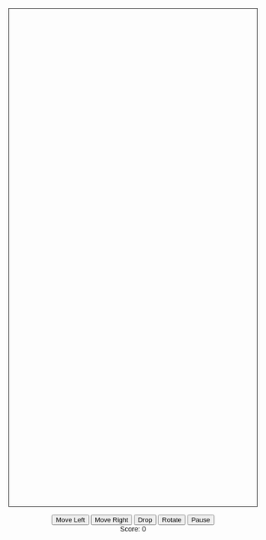 <!DOCTYPE html>
<html lang="en">
<head>
  <meta charset="UTF-8">
  <meta name="viewport" content="width=device-width, initial-scale=1.0">
  <title>Tetris</title>
  <style>
    body {
      font-family: Arial, sans-serif;
      text-align: center;
    }
    canvas {
      border: 1px solid #000;
      display: block;
      margin: 0 auto;
    }
    .cell {
      width: 30px;
      height: 30px;
      border: 1px solid #ddd;
      box-sizing: border-box;
    }
  </style>
</head>
<body>
  <canvas id="tetris" width="300" height="600"></canvas>
  <br>
  <button onclick="playerMove(-1)">Move Left</button>
  <button onclick="playerMove(1)">Move Right</button>
  <button onclick="playerDrop()">Drop</button>
  <button onclick="rotatePlayer()">Rotate</button>
  <button onclick="togglePause()">Pause</button>
  <script>
    const canvas = document.getElementById('tetris');
    const context = canvas.getContext('2d');

    const ROWS = 20;
    const COLS = 10;
    const BLOCK_SIZE = 30;

    const arena = createMatrix(COLS, ROWS);

    let lastTime = 0;
    let dropCounter = 0;
    let dropInterval = 1000;
    let player = {
      pos: { x: 0, y: 0 },
      matrix: null,
      score: 0,
      isPaused: false
    };

    document.addEventListener('keydown', event => {
      if (!player.isPaused) {
        if (event.keyCode === 37) {
          playerMove(-1);
        } else if (event.keyCode === 39) {
          playerMove(1);
        } else if (event.keyCode === 40) {
          playerDrop();
        } else if (event.keyCode === 38) {
          rotatePlayer();
        }
      }
      if (event.keyCode === 32) {
        togglePause();
      }
    });

    function togglePause() {
      player.isPaused = !player.isPaused;
    }

    function rotatePlayer() {
      rotate(player.matrix);
    }

    function rotate(matrix) {
      for (let y = 0; y < matrix.length; ++y) {
        for (let x = 0; x < y; ++x) {
          [matrix[x][y], matrix[y][x]] = [matrix[y][x], matrix[x][y]];
        }
      }
      matrix.forEach(row => row.reverse());
    }

    function playerDrop() {
      player.pos.y++;
      if (collide(arena, player)) {
        player.pos.y--;
        merge(arena, player);
        playerReset();
        arenaSweep();
        updateScore();
      }
      dropCounter = 0;
    }

    function playerMove(offset) {
      player.pos.x += offset;
      if (collide(arena, player)) {
        player.pos.x -= offset;
      }
    }

    function createMatrix(width, height) {
      const matrix = [];
      while (height--) {
        matrix.push(new Array(width).fill(0));
      }
      return matrix;
    }

    function collide(arena, player) {
      const [m, o] = [player.matrix, player.pos];
      for (let y = 0; y < m.length; ++y) {
        for (let x = 0; x < m[y].length; ++x) {
          if (m[y][x] !== 0 && (arena[y + o.y] && arena[y + o.y][x + o.x]) !== 0) {
            return true;
          }
        }
      }
      return false;
    }

    function merge(arena, player) {
      player.matrix.forEach((row, y) => {
        row.forEach((value, x) => {
          if (value !== 0) {
            arena[y + player.pos.y][x + player.pos.x] = value;
          }
        });
      });
    }

    function playerReset() {
      const pieces = 'TJLOSZI';
      player.matrix = createPiece(pieces[pieces.length * Math.random() | 0]);
      player.pos.y = 0;
      player.pos.x = (COLS / 2 | 0) - (player.matrix[0].length / 2 | 0);
      if (collide(arena, player)) {
        arena.forEach(row => row.fill(0));
        player.score = 0;
        updateScore();
      }
    }

    function createPiece(type) {
      if (type === 'T') {
        return [
          [0, 0, 0],
          [1, 1, 1],
          [0, 1, 0],
        ];
      } else if (type === 'J') {
        return [
          [0, 0, 0],
          [2, 2, 2],
          [0, 0, 2],
        ];
      } else if (type === 'L') {
        return [
          [0, 0, 0],
          [3, 3, 3],
          [3, 0, 0],
        ];
      } else if (type === 'O') {
        return [
          [4, 4],
          [4, 4],
        ];
      } else if (type === 'S') {
        return [
          [0, 0, 0],
          [0, 5, 5],
          [5, 5, 0],
        ];
      } else if (type === 'Z') {
        return [
          [0, 0, 0],
          [6, 6, 0],
          [0, 6, 6],
        ];
      } else if (type === 'I') {
        return [
          [0, 0, 0, 0],
          [7, 7, 7, 7],
          [0, 0, 0, 0],
          [0, 0, 0, 0],
        ];
      }
    }

    function draw() {
      context.fillStyle = '#000';
      context.fillRect(0, 0, canvas.width, canvas.height);

      drawMatrix(arena, { x: 0, y: 0 });
      drawMatrix(player.matrix, player.pos);
    }

    function drawMatrix(matrix, offset) {
      matrix.forEach((row, y) => {
        row.forEach((value, x) => {
          if (value !== 0) {
            context.fillStyle = colors[value];
            context.fillRect(x * BLOCK_SIZE + offset.x, y * BLOCK_SIZE + offset.y, BLOCK_SIZE, BLOCK_SIZE);
            context.strokeStyle = '#fff';
            context.strokeRect(x * BLOCK_SIZE + offset.x, y * BLOCK_SIZE + offset.y, BLOCK_SIZE, BLOCK_SIZE);
          }
        });
      });
    }

    function arenaSweep() {
      let rowCount = 1;
      outer: for (let y = arena.length - 1; y > 0; --y) {
        for (let x = 0; x < arena[y].length; ++x) {
          if (arena[y][x] === 0) {
            continue outer;
          }
        }
        const row = arena.splice(y, 1)[0].fill(0);
        arena.unshift(row);
        ++y;

        player.score += rowCount * 10;
        rowCount *= 2;
      }
    }

    function updateScore() {
      document.getElementById('score').innerText = player.score;
    }

    const colors = [
      null,
      '#FF0D72',
      '#0DC2FF',
      '#0DFF72',
      '#F538FF',
      '#FF8E0D',
      '#FFE138',
      '#3877FF',
    ];

    function update(time = 0) {
      if (!player.isPaused) {
        const deltaTime = time - lastTime;
        lastTime = time;

        dropCounter += deltaTime;
        if (dropCounter > dropInterval) {
          playerDrop();
        }
      }

      draw();
      requestAnimationFrame(update);
    }

    update();
  </script>
  <div>Score: <span id="score">0</span></div>
</body>
</html>

